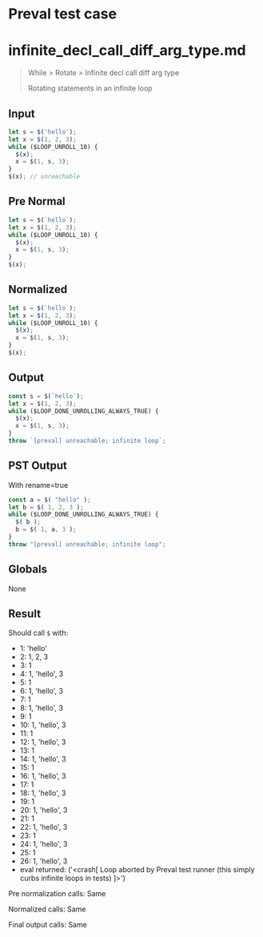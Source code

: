 # Preval test case

# infinite_decl_call_diff_arg_type.md

> While > Rotate > Infinite decl call diff arg type
>
> Rotating statements in an infinite loop

## Input

`````js filename=intro
let s = $('hello');
let x = $(1, 2, 3);
while ($LOOP_UNROLL_10) {
  $(x);
  x = $(1, s, 3);
}
$(x); // unreachable
`````

## Pre Normal


`````js filename=intro
let s = $(`hello`);
let x = $(1, 2, 3);
while ($LOOP_UNROLL_10) {
  $(x);
  x = $(1, s, 3);
}
$(x);
`````

## Normalized


`````js filename=intro
let s = $(`hello`);
let x = $(1, 2, 3);
while ($LOOP_UNROLL_10) {
  $(x);
  x = $(1, s, 3);
}
$(x);
`````

## Output


`````js filename=intro
const s = $(`hello`);
let x = $(1, 2, 3);
while ($LOOP_DONE_UNROLLING_ALWAYS_TRUE) {
  $(x);
  x = $(1, s, 3);
}
throw `[preval] unreachable; infinite loop`;
`````

## PST Output

With rename=true

`````js filename=intro
const a = $( "hello" );
let b = $( 1, 2, 3 );
while ($LOOP_DONE_UNROLLING_ALWAYS_TRUE) {
  $( b );
  b = $( 1, a, 3 );
}
throw "[preval] unreachable; infinite loop";
`````

## Globals

None

## Result

Should call `$` with:
 - 1: 'hello'
 - 2: 1, 2, 3
 - 3: 1
 - 4: 1, 'hello', 3
 - 5: 1
 - 6: 1, 'hello', 3
 - 7: 1
 - 8: 1, 'hello', 3
 - 9: 1
 - 10: 1, 'hello', 3
 - 11: 1
 - 12: 1, 'hello', 3
 - 13: 1
 - 14: 1, 'hello', 3
 - 15: 1
 - 16: 1, 'hello', 3
 - 17: 1
 - 18: 1, 'hello', 3
 - 19: 1
 - 20: 1, 'hello', 3
 - 21: 1
 - 22: 1, 'hello', 3
 - 23: 1
 - 24: 1, 'hello', 3
 - 25: 1
 - 26: 1, 'hello', 3
 - eval returned: ('<crash[ Loop aborted by Preval test runner (this simply curbs infinite loops in tests) ]>')

Pre normalization calls: Same

Normalized calls: Same

Final output calls: Same
